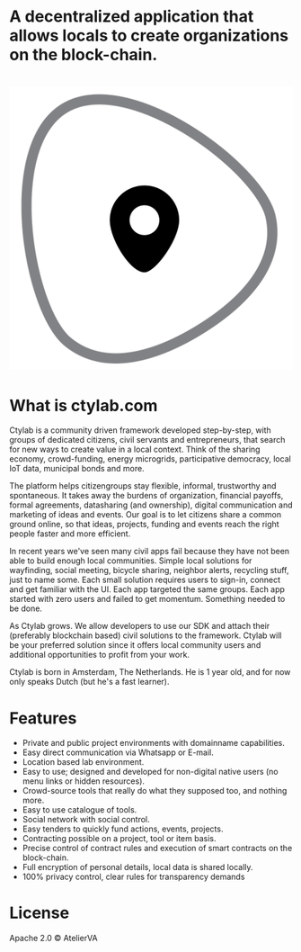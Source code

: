 # A decentralized application that allows locals to create organizations on the block-chain. 

# ![ctylab](pictogram1024.png)

# What is ctylab.com
Ctylab is a community driven framework developed step-by-step, with groups of dedicated citizens, civil servants and entrepreneurs, that search for new ways to create value in a local context. Think of the sharing economy, crowd-funding, energy microgrids, participative democracy, local IoT data, municipal bonds and more. 

The platform helps citizengroups stay flexible, informal, trustworthy and spontaneous. It takes away the burdens of organization, financial payoffs, formal agreements, datasharing (and ownership), digital communication and marketing of ideas and events. Our goal is to let citizens share a common ground online, so that ideas, projects, funding and events reach the right people faster and more efficient. 

In recent years we've seen many civil apps fail because they have not been able to build enough local communities. Simple local solutions for wayfinding, social meeting, bicycle sharing, neighbor alerts, recycling stuff, just to name some. Each small solution requires users to sign-in, connect and get familiar with the UI. Each app targeted the same groups. Each app started with zero users and failed to get momentum. Something needed to be done.    

As Ctylab grows. We allow developers to use our SDK and attach their (preferably blockchain based) civil solutions to the framework. Ctylab will be your preferred solution since it offers local community users and additional opportunities to profit from your work.  

Ctylab is born in Amsterdam, The Netherlands. He is 1 year old, and for now only speaks Dutch (but he's a fast learner).  

# Features
*   Private and public project environments with domainname capabilities.
*   Easy direct communication via Whatsapp or E-mail.
*   Location based lab environment. 
*   Easy to use; designed and developed for non-digital native users (no menu links or hidden resources).
*   Crowd-source tools that really do what they supposed too, and nothing more. 
*   Easy to use catalogue of tools.
*   Social network with social control.
*   Easy tenders to quickly fund actions, events, projects.
*   Contracting possible on a project, tool or item basis. 
*   Precise control of contract rules and execution of smart contracts on the block-chain.
*   Full encryption of personal details, local data is shared locally. 
*   100% privacy control, clear rules for transparency demands

# License
Apache 2.0 © AtelierVA
